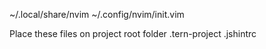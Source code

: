 ~/.local/share/nvim
~/.config/nvim/init.vim

Place these files on project root folder
    .tern-project
    .jshintrc
